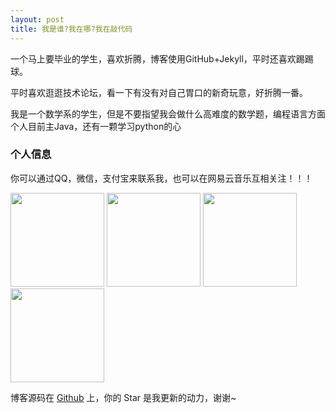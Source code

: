 ```yaml
---
layout: post
title: 我是谁?我在哪?我在敲代码 
---
```


一个马上要毕业的学生，喜欢折腾，博客使用GitHub+Jekyll，平时还喜欢踢踢球。
<p>
平时喜欢逛逛技术论坛，看一下有没有对自己胃口的新奇玩意，好折腾一番。
<p>
我是一个数学系的学生，但是不要指望我会做什么高难度的数学题，编程语言方面个人目前主Java，还有一颗学习python的心

<p>

<h3> 个人信息 </h3>  

你可以通过QQ，微信，支付宝来联系我，也可以在网易云音乐互相关注！！！

<div  style=" background:url(https://raw.githubusercontent.com/CR1753343566/cr1753343566.github.io/master/images/ab.jpg); margin:0 0;  background-repeat:no-repeat ">
<img  src="https://raw.githubusercontent.com/CR1753343566/cr1753343566.github.io/master/images/qq.JPG" width="150" height="150" />
<img  src="https://raw.githubusercontent.com/CR1753343566/cr1753343566.github.io/master/images/wx.JPG" width="150" height="150" />
<img  src="https://raw.githubusercontent.com/CR1753343566/cr1753343566.github.io/master/images/zfb.JPG" width="150" height="150" />
<img src="https://raw.githubusercontent.com/CR1753343566/cr1753343566.github.io/master/images/wyy.jpg" width="150" height="150" />   
</div>

博客源码在 <a target="_blank" href='https://github.com/cr1753343566/cr1753343566.github.io/'>Github</a> 上，你的 Star 是我更新的动力，谢谢~










